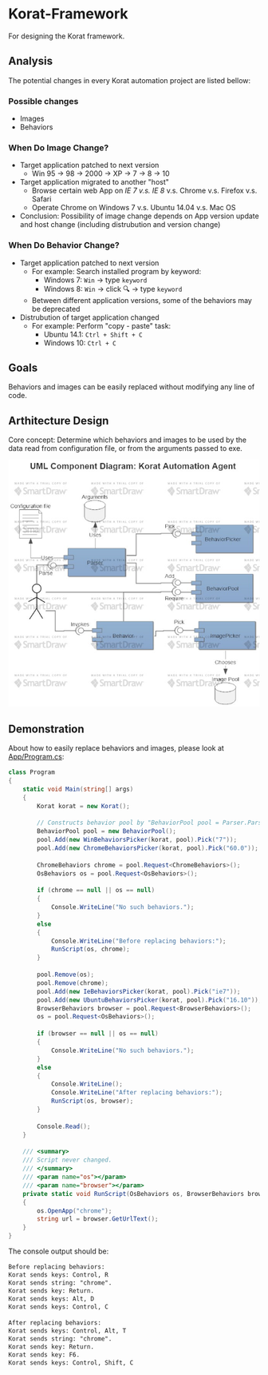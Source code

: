 # Korat-Framework
For designing the Korat framework.

## Analysis
The potential changes in every Korat automation project are listed bellow:

### Possible changes
- Images
- Behaviors

### When Do Image Change?
- Target application patched to next version
  - Win 95 -> 98 -> 2000 -> XP -> 7 -> 8 -> 10
- Target application migrated to another "host"
  - Browse certain web App on *IE 7 v.s. IE 8* v.s. Chrome v.s. Firefox v.s. Safari
  - Operate Chrome on Windows 7 v.s. Ubuntu 14.04 v.s. Mac OS
- Conclusion: Possibility of image change depends on App version update and host change (including distrubution and version change)

### When Do Behavior Change?
- Target application patched to next version
  - For example: Search installed program by keyword:
    - Windows 7: `Win` -> type `keyword`
    - Windows 8: `Win` -> click :mag: -> type `keyword`
  - Between different application versions, some of the behaviors may be deprecated
- Distrubution of target application changed
  - For example: Perform "copy - paste" task:
    - Ubuntu 14.1: `Ctrl + Shift + C`
    - Windows 10: `Ctrl + C`

## Goals
Behaviors and images can be easily replaced without modifying any line of code.

## Arthitecture Design
Core concept: Determine which behaviors and images to be used by the data read from configuration file, or from the arguments passed to exe.

![Architecture Design](Documents/Korat-Framework-Architecture-Design.jpg)

## Demonstration
About how to easily replace behaviors and images, please look at [App/Program.cs](App/Program.cs):
```csharp
class Program
{
    static void Main(string[] args)
    {
        Korat korat = new Korat();

        // Constructs behavior pool by "BehaviorPool pool = Parser.Parse(args)" in the future.
        BehaviorPool pool = new BehaviorPool();
        pool.Add(new WinBehaviorsPicker(korat, pool).Pick("7"));
        pool.Add(new ChromeBehaviorsPicker(korat, pool).Pick("60.0"));

        ChromeBehaviors chrome = pool.Request<ChromeBehaviors>();
        OsBehaviors os = pool.Request<OsBehaviors>();

        if (chrome == null || os == null)
        {
            Console.WriteLine("No such behaviors.");
        }
        else
        {
            Console.WriteLine("Before replacing behaviors:");
            RunScript(os, chrome);
        }

        pool.Remove(os);
        pool.Remove(chrome);
        pool.Add(new IeBehaviorsPicker(korat, pool).Pick("ie7"));
        pool.Add(new UbuntuBehaviorsPicker(korat, pool).Pick("16.10"));
        BrowserBehaviors browser = pool.Request<BrowserBehaviors>();
        os = pool.Request<OsBehaviors>();

        if (browser == null || os == null)
        {
            Console.WriteLine("No such behaviors.");
        }
        else
        {
            Console.WriteLine();
            Console.WriteLine("After replacing behaviors:");
            RunScript(os, browser);
        }

        Console.Read();
    }

    /// <summary>
    /// Script never changed.
    /// </summary>
    /// <param name="os"></param>
    /// <param name="browser"></param>
    private static void RunScript(OsBehaviors os, BrowserBehaviors browser)
    {
        os.OpenApp("chrome");
        string url = browser.GetUrlText();
    }
}
```

The console output should be:
```
Before replacing behaviors:
Korat sends keys: Control, R
Korat sends string: "chrome".
Korat sends key: Return.
Korat sends keys: Alt, D
Korat sends keys: Control, C

After replacing behaviors:
Korat sends keys: Control, Alt, T
Korat sends string: "chrome".
Korat sends key: Return.
Korat sends key: F6.
Korat sends keys: Control, Shift, C
```
